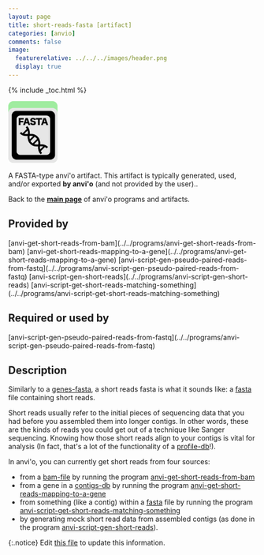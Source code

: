 ```yaml
---
layout: page
title: short-reads-fasta [artifact]
categories: [anvio]
comments: false
image:
  featurerelative: ../../../images/header.png
  display: true
---
```



{% include _toc.html %}


<img src="../../images/icons/FASTA.png" alt="FASTA" style="width:100px; border:none" />

A FASTA-type anvi'o artifact. This artifact is typically generated, used, and/or exported **by anvi'o** (and not provided by the user)..

Back to the **[main page](../../)** of anvi'o programs and artifacts.

## Provided by


<p style="text-align: left" markdown="1"><span class="artifact-p">[anvi-get-short-reads-from-bam](../../programs/anvi-get-short-reads-from-bam)</span> <span class="artifact-p">[anvi-get-short-reads-mapping-to-a-gene](../../programs/anvi-get-short-reads-mapping-to-a-gene)</span> <span class="artifact-p">[anvi-script-gen-pseudo-paired-reads-from-fastq](../../programs/anvi-script-gen-pseudo-paired-reads-from-fastq)</span> <span class="artifact-p">[anvi-script-gen-short-reads](../../programs/anvi-script-gen-short-reads)</span> <span class="artifact-p">[anvi-script-get-short-reads-matching-something](../../programs/anvi-script-get-short-reads-matching-something)</span></p>


## Required or used by

<p style="text-align: left" markdown="1"><span class="artifact-r">[anvi-script-gen-pseudo-paired-reads-from-fastq](../../programs/anvi-script-gen-pseudo-paired-reads-from-fastq)</span></p>

## Description

Similarly to a <span class="artifact-n">[genes-fasta](/software/anvio/help/artifacts/genes-fasta)</span>, a short reads fasta is what it sounds like: a <span class="artifact-n">[fasta](/software/anvio/help/artifacts/fasta)</span> file containing short reads. 

Short reads usually refer to the initial pieces of sequencing data that you had before you assembled them into longer contigs. In other words, these are the kinds of reads you could get out of a technique like Sanger sequencing. Knowing how those short reads align to your contigs is vital for analysis (In fact, that's a lot of the functionality of a <span class="artifact-n">[profile-db](/software/anvio/help/artifacts/profile-db)</span>!). 

In anvi'o, you can currently get short reads from four sources:
* from a <span class="artifact-n">[bam-file](/software/anvio/help/artifacts/bam-file)</span> by running the program <span class="artifact-n">[anvi-get-short-reads-from-bam](/software/anvio/help/programs/anvi-get-short-reads-from-bam)</span> 
* from a gene in a <span class="artifact-n">[contigs-db](/software/anvio/help/artifacts/contigs-db)</span> by running the program <span class="artifact-n">[anvi-get-short-reads-mapping-to-a-gene](/software/anvio/help/programs/anvi-get-short-reads-mapping-to-a-gene)</span>
* from something (like a contig) within a <span class="artifact-n">[fasta](/software/anvio/help/artifacts/fasta)</span> file by running the program <span class="artifact-n">[anvi-script-get-short-reads-matching-something](/software/anvio/help/programs/anvi-script-get-short-reads-matching-something)</span>
* by generating mock short read data from assembled contigs (as done in the program <span class="artifact-n">[anvi-script-gen-short-reads](/software/anvio/help/programs/anvi-script-gen-short-reads)</span>). 


{:.notice}
Edit [this file](https://github.com/merenlab/anvio/tree/master/anvio/docs/artifacts/short-reads-fasta.md) to update this information.

